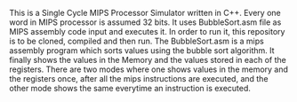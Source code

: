 This is a Single Cycle MIPS Processor Simulator written in C++. Every one word in MIPS processor is assumed 32 bits. It uses BubbleSort.asm file as MIPS assembly code input and executes it.
In order to run it, this repository is to be cloned, compiled and then run. The BubbleSort.asm is a mips assembly program which sorts values using the bubble sort algorithm. It finally shows the values in the Memory and the values stored in each of the registers. There are two modes where one shows values in the memory and the registers once, after all the mips instructions are executed, and the other mode shows the same everytime an instruction is executed.  
